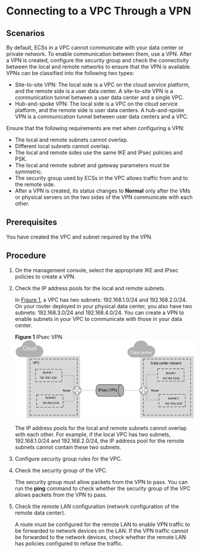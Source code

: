 # Connecting to a VPC Through a VPN<a name="vpn_05_0001"></a>

## **Scenarios**<a name="section6400177020250"></a>

By default, ECSs in a VPC cannot communicate with your data center or private network. To enable communication between them, use a VPN. After a VPN is created, configure the security group and check the connectivity between the local and remote networks to ensure that the VPN is available. VPNs can be classified into the following two types:

-   Site-to-site VPN: The local side is a VPC on the cloud service platform, and the remote side is a user data center. A site-to-site VPN is a communication tunnel between a user data center and a single VPC.
-   Hub-and-spoke VPN: The local side is a VPC on the cloud service platform, and the remote side is user data centers. A hub-and-spoke VPN is a communication tunnel between user data centers and a VPC.

Ensure that the following requirements are met when configuring a VPN:

-   The local and remote subnets cannot overlap.
-   Different local subnets cannot overlap.
-   The local and remote sides use the same IKE and IPsec policies and PSK.
-   The local and remote subnet and gateway parameters must be symmetric.
-   The security group used by ECSs in the VPC allows traffic from and to the remote side.
-   After a VPN is created, its status changes to  **Normal**  only after the VMs or physical servers on the two sides of the VPN communicate with each other. 

## **Prerequisites**<a name="section845483420518"></a>

You have created the VPC and subnet required by the VPN.

## **Procedure**<a name="section5798832420258"></a>

1.  On the management console, select the appropriate IKE and IPsec policies to create a VPN.
2.  Check the IP address pools for the local and remote subnets.

    In  [Figure 1](#fig1141735616), a VPC has two subnets: 192.168.1.0/24 and 192.168.2.0/24. On your router deployed in your physical data center, you also have two subnets: 192.168.3.0/24 and 192.168.4.0/24. You can create a VPN to enable subnets in your VPC to communicate with those in your data center.

    **Figure  1**  IPsec VPN<a name="fig1141735616"></a>  
    ![](figures/ipsec-vpn-7.png "ipsec-vpn-7")

    The IP address pools for the local and remote subnets cannot overlap with each other. For example, if the local VPC has two subnets, 192.168.1.0/24 and 192.168.2.0/24, the IP address pool for the remote subnets cannot contain these two subnets.

3.  Configure security group rules for the VPC.
4.  Check the security group of the VPC.

    The security group must allow packets from the VPN to pass. You can run the  **ping**  command to check whether the security group of the VPC allows packets from the VPN to pass.

5.  Check the remote LAN configuration \(network configuration of the remote data center\).

    A route must be configured for the remote LAN to enable VPN traffic to be forwarded to network devices on the LAN. If the VPN traffic cannot be forwarded to the network devices, check whether the remote LAN has policies configured to refuse the traffic.


